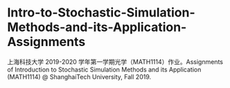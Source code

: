 # Intro-to-Stochastic-Simulation-Methods-and-its-Application-Assignments
上海科技大学 2019-2020 学年第一学期光学（MATH1114）作业。Assignments of Introduction to Stochastic Simulation Methods and its Application (MATH1114) @ ShanghaiTech University, Fall 2019.
